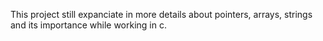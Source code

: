 This project still expanciate in more details about pointers, arrays, strings and its importance while working in c.
